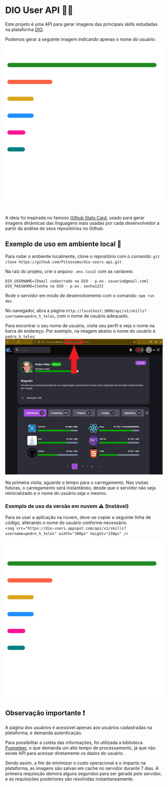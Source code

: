 # DIO User API 🐱‍🐉

Este projeto é uma API para gerar imagens das principais skills estudadas na plataforma [DIO](https://web.dio.me).

Podemos gerar a seguinte imagem indicando apenas o nome do usuário:  
![Imagem com exemplo de Skills](/public/skills-example.svg)

<br />

A ideia foi inspirada no famoso [Github Stats Card](https://github.com/anuraghazra/github-readme-stats), usado para gerar imagens dinâmicas das linguagens mais usadas por cada desenvolvedor a partir da análise de seus repositórios no Github.

## Exemplo de uso em ambiente local 🏡

Para rodar o ambiente localmente, clone o repositório com o comando:
`git clone https://github.com/Pitossomo/dio-users-api.git`

Na raiz do projeto, crie o arquivo `.env.local` com as variáveis:

```
DIO_USERNAME=[Email cadastrado na DIO - p.ex. usuario@gmail.com]
DIO_PASSWORD=[Senha na DIO - p.ex. senha123]
```

Rode o servidor em modo de desenvolvimento com o comando:
`npm run dev`

No navegador, abra a página `http://localhost:3000/api/v1/skills?username=pedro_h_teles`, com o nome de usuário adequado.

Para encontrar o seu nome de usuário, visite seu perfil e veja o nome na barra de endereço. Por exemplo, na imagem abaixo o nome do usuário é `pedro_h_teles`:
![Captura de tela do perfil](/public/skills-example2.png)

Na primeira visita, aguarde o tempo para o carregamento. Nas visitas futuras, o carregamento será instantâneo, desde que o servidor não seja reinicializado e o nome do usuário seja o mesmo.

### Exemplo de uso da versão em nuvem ⚠ (Instável)

Para se usar a aplicação na nuvem, deve-se copiar a seguinte linha de código, alterando o nome do usuário conforme necessário.  
`<img src="https://dio-users.appspot.com/api/v1/skills?username=pedro_h_teles" width="300px" height="250px" />`

![Imagem com exemplo de Skills](/public/skills-example.svg)

## Observação importante ❗

A página dos usuários é acessível apenas aos usuários cadastradas na plataforma, e demanda autenticação.

Para possibilitar a coleta das informações, foi utilizada a biblioteca [Puppeteer](https://pptr.dev/), o que demanda um alto tempo de processamento, já que não existe API para acessar diretamente os dados do usuário.

Sendo assim, a fim de minimizar o custo operacional e o impacto na plataforma, as imagens são salvas em cache no servidor durante 7 dias. A primeira requisição demora alguns segundos para ser gerada pelo servidor, e as requisições posteriores são resolvidas instantaneamente.
